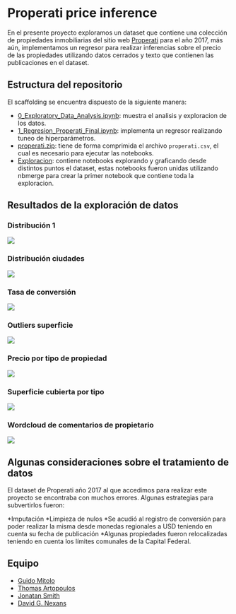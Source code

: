 # Properati price inference

En el presente proyecto exploramos un dataset que contiene una colección de propiedades inmobiliarias del sitio web [Properati](https://www.properati.com.ar/) para el año 2017, más aún, implementamos un regresor para realizar inferencias sobre el precio de las propiedades utilizando datos cerrados y texto que contienen las publicaciones en el dataset.

## Estructura del repositorio

El scaffolding se encuentra dispuesto de la siguiente manera:

* [0_Exploratory_Data_Analysis.ipynb](0_Exploratory_Data_Analysis.ipynb): muestra el analisis y exploracion de los datos.
* [1_Regresion_Properati_Final.ipynb](1_Regresion_Properati_Final.ipynb): implementa un regresor realizando tuneo de hiperparámetros.
* [properati.zip](properati.zip): tiene de forma comprimida el archivo ```properati.csv```, el cual es necesario para ejecutar las notebooks.
* [Exploracion](Exploracion): contiene notebooks explorando y graficando desde distintos puntos el dataset, estas notebooks fueron unidas utilizando nbmerge para crear la primer notebook que contiene toda la exploracion.


## Resultados de la exploración de datos

### Distribución 1
![](https://github.com/cnexans/properati-price-inference/blob/master/Imagenes/distribuci%C3%B3n.png)

### Distribución ciudades
![](https://github.com/cnexans/properati-price-inference/blob/master/Imagenes/distribucionciudades.png)

### Tasa de conversión
![](https://github.com/cnexans/properati-price-inference/blob/master/Imagenes/conversion.png)

### Outliers superficie
![](https://github.com/cnexans/properati-price-inference/blob/master/Imagenes/outlierssurface.png)

### Precio por tipo de propiedad
![](https://github.com/cnexans/properati-price-inference/blob/master/Imagenes/precioportipo.png)

### Superficie cubierta por tipo
![](https://github.com/cnexans/properati-price-inference/blob/master/Imagenes/surface_covered_propiedad.png)

### Wordcloud de comentarios de propietario
![](https://github.com/cnexans/properati-price-inference/blob/master/Imagenes/wordcloud.png)

## Algunas consideraciones sobre el tratamiento de datos

El dataset de Properati año 2017 al que accedimos para realizar este proyecto se encontraba con muchos errores. Algunas estrategias para subvertirlos fueron:

*Imputación
*Limpieza de nulos
*Se acudió al registro de conversión para poder realizar la misma desde monedas regionales a USD teniendo en cuenta su fecha de publicación
*Algunas propiedades fueron relocalizadas teniendo en cuenta los límites comunales de la Capital Federal.


## Equipo

* [Guido Mitolo](https://github.com/guidomitolo)
* [Thomas Artopoulos](https://github.com/thomasartopoulos)
* [Jonatan Smith](https://github.com/John31991)
* [David G. Nexans](https://github.com/cnexans)
